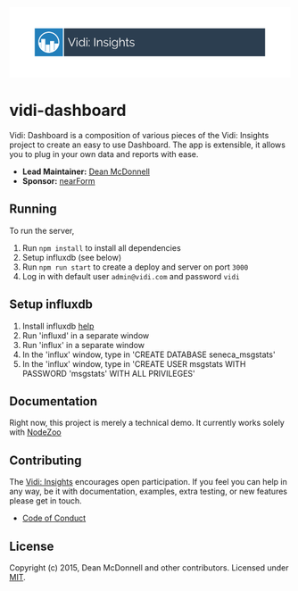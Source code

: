 ![logo][]

# vidi-dashboard
Vidi: Dashboard is a composition of various pieces of the Vidi: Insights project to create an easy to use
Dashboard. The app is extensible, it allows you to plug in your own data and reports with ease.

- __Lead Maintainer:__ [Dean McDonnell][lead]
- __Sponsor:__ [nearForm][]

## Running
To run the server,

1. Run `npm install` to install all dependencies
2. Setup influxdb (see below)
3. Run `npm run start` to create a deploy and server on port `3000`
4. Log in with default user `admin@vidi.com` and password `vidi`

## Setup influxdb
1. Install influxdb [help](https://influxdb.com/docs/v0.9/introduction/installation.html)
2. Run 'influxd' in a separate window
3. Run 'influx' in a separate window
4. In the 'influx' window, type in 'CREATE DATABASE seneca_msgstats'
5. In the 'influx' window, type in 'CREATE USER msgstats WITH PASSWORD 'msgstats' WITH ALL PRIVILEGES'


## Documentation

 Right now, this project is merely a technical demo. It currently works solely with [NodeZoo][]

## Contributing
The [Vidi: Insights][] encourages open participation. If you feel you can help in any way, be it with
documentation, examples, extra testing, or new features please get in touch.

- [Code of Conduct]

## License
Copyright (c) 2015, Dean McDonnell and other contributors.
Licensed under [MIT][].


[MIT]: ./LICENSE
[Code of Conduct]: https://github.com/nearform/vidi-contrib/docs/code_of_conduct.md
[Vidi: Insights]: https://github.com/nearform/vidi-contrib
[logo]: ./assets/vidi-logo.png
[lead]: https://github.com/mcdonnelldean
[nearForm]: http://www.nearform.com/
[NodeZoo]: http://www.nodezoo.com/
